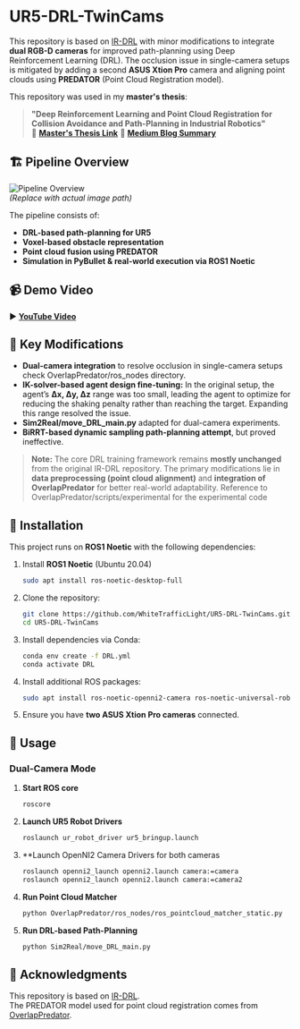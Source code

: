 # UR5-DRL-TwinCams

This repository is based on [IR-DRL](https://github.com/ignc-research/IR-DRL) with minor modifications to integrate **dual RGB-D cameras** for improved path-planning using Deep Reinforcement Learning (DRL). The occlusion issue in single-camera setups is mitigated by adding a second **ASUS Xtion Pro** camera and aligning point clouds using **PREDATOR** (Point Cloud Registration model).

This repository was used in my **master's thesis**:
> **"Deep Reinforcement Learning and Point Cloud Registration for Collision Avoidance and Path-Planning in Industrial Robotics"**  
> 📄 **[Master's Thesis Link](https://drive.google.com/file/d/1zJlFOs_0xcjcc7gajkvttXdFDhaQVWaQ/view)** 
> 📄 **[Medium Blog Summary](https://medium.com/@jhyu7703/deep-reinforcement-learning-and-point-cloud-registration-for-collision-avoidance-and-path-planning-92d8562158df)**

## 🏗️ Pipeline Overview
![Pipeline Overview](path/to/pipeline_image.png)  
*(Replace with actual image path)*  

The pipeline consists of:
- **DRL-based path-planning for UR5**  
- **Voxel-based obstacle representation**  
- **Point cloud fusion using PREDATOR**  
- **Simulation in PyBullet & real-world execution via ROS1 Noetic**  

## 📹 Demo Video
▶️ **[YouTube Video](https://www.youtube.com/watch?v=y-R9BKT0rpw)** 

## 🔑 Key Modifications
- **Dual-camera integration** to resolve occlusion in single-camera setups check OverlapPredator/ros_nodes directory.
- **IK-solver-based agent design fine-tuning:** In the original setup, the agent’s **Δx, Δy, Δz** range was too small, leading the agent to optimize for reducing the shaking penalty rather than reaching the target. Expanding this range resolved the issue.
- **Sim2Real/move_DRL_main.py** adapted for dual-camera experiments.
- **BiRRT-based dynamic sampling path-planning attempt**, but proved ineffective.

> **Note:** The core DRL training framework remains **mostly unchanged** from the original IR-DRL repository. The primary modifications lie in **data preprocessing (point cloud alignment)** and **integration of OverlapPredator** for better real-world adaptability. Reference to OverlapPredator/scripts/experimental for the experimental code

## 🚀 Installation
This project runs on **ROS1 Noetic** with the following dependencies:

1. Install **ROS1 Noetic** (Ubuntu 20.04)  
   ```bash
   sudo apt install ros-noetic-desktop-full
   ```
2. Clone the repository:  
   ```bash
   git clone https://github.com/WhiteTrafficLight/UR5-DRL-TwinCams.git
   cd UR5-DRL-TwinCams
   ```
3. Install dependencies via Conda:  
   ```bash
   conda env create -f DRL.yml
   conda activate DRL
   ```
4. Install additional ROS packages:  
   ```bash
   sudo apt install ros-noetic-openni2-camera ros-noetic-universal-robot
   ```
5. Ensure you have **two ASUS Xtion Pro cameras** connected.

## 🎯 Usage
### Dual-Camera Mode
1. **Start ROS core**  
   ```bash
   roscore
   ```
2. **Launch UR5 Robot Drivers**  
   ```bash
   roslaunch ur_robot_driver ur5_bringup.launch
   ```
3. **Launch OpenNI2 Camera Drivers for both cameras
   ```bash
   roslaunch openni2_launch openni2.launch camera:=camera
   roslaunch openni2_launch openni2.launch camera:=camera2
   ```      
4. **Run Point Cloud Matcher**  
   ```bash
   python OverlapPredator/ros_nodes/ros_pointcloud_matcher_static.py
   ```
5. **Run DRL-based Path-Planning**  
   ```bash
   python Sim2Real/move_DRL_main.py
   ```
   
## 📜 Acknowledgments
This repository is based on [IR-DRL](https://github.com/ignc-research/IR-DRL).  
The PREDATOR model used for point cloud registration comes from [OverlapPredator](https://github.com/prs-eth/OverlapPredator.git).








